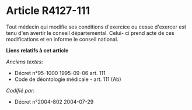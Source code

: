 # Article R4127-111

Tout médecin qui modifie ses conditions d'exercice ou cesse d'exercer est tenu d'en avertir le conseil départemental. Celui-
ci prend acte de ces modifications et en informe le conseil national.

**Liens relatifs à cet article**

_Anciens textes_:

  - Décret n°95-1000 1995-09-06 art. 111
  - Code de déontologie médicale - art. 111 (Ab)

_Codifié par_:

  - Décret n°2004-802 2004-07-29
